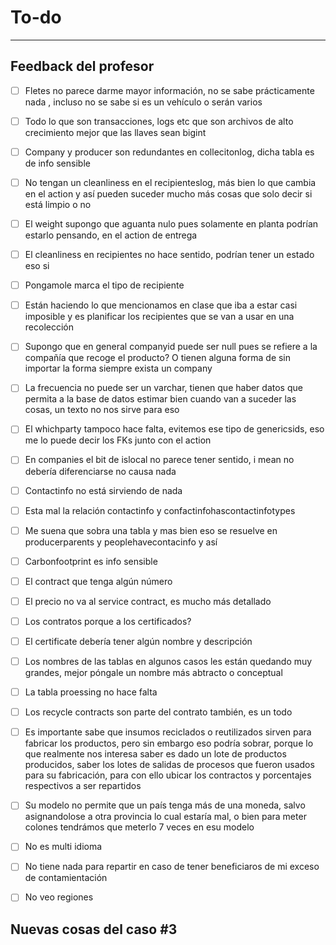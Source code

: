 # To-do
---
## Feedback del profesor
- [ ] Fletes no parece darme mayor información, no se sabe prácticamente nada , incluso no se sabe si es un vehículo o serán varios

- [ ] Todo lo que son transacciones, logs etc que son archivos de alto crecimiento mejor que las llaves sean bigint

- [ ] Company y producer son redundantes en collecitonlog, dicha tabla es de info sensible

- [ ] No tengan un cleanliness en el recipienteslog, más bien lo que cambia en el action y así pueden suceder mucho más cosas que solo decir si está limpio o no

- [ ] El weight supongo que aguanta nulo pues solamente en planta podrían estarlo pensando, en el action de entrega

- [ ] El cleanliness en recipientes no hace sentido, podrían tener un estado eso si

- [ ] Pongamole marca el tipo de recipiente

- [ ] Están haciendo lo que mencionamos en clase que iba a estar casi imposible y es planificar los recipientes que se van a usar en una recolección

- [ ] Supongo que en general companyid puede ser null pues se refiere a la compañía que recoge el producto? O tienen alguna forma de sin importar la forma siempre exista un company

- [ ] La frecuencia  no puede ser un varchar, tienen que haber datos que permita a la base de datos estimar bien cuando van a suceder las cosas, un texto no nos sirve para eso

- [ ] El whichparty tampoco hace falta, evitemos ese tipo de genericsids, eso me lo puede decir los FKs junto con el action

- [ ] En companies el bit de islocal no parece tener sentido, i mean no debería diferenciarse no causa nada

- [ ] Contactinfo no está sirviendo de nada

- [ ] Esta mal la relación contactinfo y confactinfohascontactinfotypes

- [ ] Me suena que sobra una tabla y mas bien eso se resuelve en producerparents y peoplehavecontacinfo y así

- [ ] Carbonfootprint es info sensible

- [ ] El contract que tenga algún número

- [ ] El precio no va al service contract, es mucho más detallado

- [ ] Los contratos porque a los certificados?

- [ ] El certificate debería tener algún nombre y descripción

- [ ] Los nombres de las tablas en algunos casos les están quedando muy grandes, mejor póngale un nombre más abtracto o conceptual

- [ ] La tabla proessing no hace falta

- [ ] Los recycle contracts son parte del contrato también, es un todo

- [ ] Es importante sabe que insumos reciclados o reutilizados sirven para fabricar los productos, pero sin embargo eso podría sobrar, porque lo que realmente nos interesa saber es dado un lote de productos producidos, saber los lotes de salidas de procesos que fueron usados para su fabricación, para con ello ubicar los contractos y porcentajes respectivos a ser repartidos

- [ ] Su modelo no permite que un país tenga más de una moneda, salvo asignandolose a otra provincia lo cual estaría mal, o bien para meter colones tendrámos que meterlo 7 veces en esu modelo

- [ ] No es multi idioma

- [ ] No tiene nada para repartir en caso de tener beneficiaros de mi exceso de contamientación

- [ ] No veo regiones

## Nuevas cosas del caso #3
